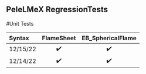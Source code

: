 ## PeleLMeX RegressionTests

#Unit Tests


| Syntax      | FlameSheet  | EB\_SphericalFlame     |
| :---        |    :----:   |   :---:       |
| 12/15/22    |  :heavy_check_mark:   | :heavy_check_mark:   |
| 12/14/22    |  :heavy_check_mark:   | :heavy_check_mark:   |
